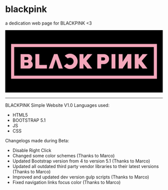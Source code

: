 # blackpink
a dedication web page for BLACKPINK &lt;3

![](assets/img/blackpinklogo.jpg)

-----------------
BLACKPINK Simple Website V1.0
Languages used:
- HTML5
- BOOTSTRAP 5.1
- JS
- CSS

Changelogs made during Beta:
- Disable Right Click
- Changed some color schemes (Thanks to Marco)
- Updated Bootstrap version from 4 to version 5.1 (Thanks to Marco)
- Updated all outdated third party vendor libraries to their latest versions (Thanks to Marco)
- Improved and updated dev version gulp scripts (Thanks to Marco)
- Fixed navigation links focus color (Thanks to Marco)
